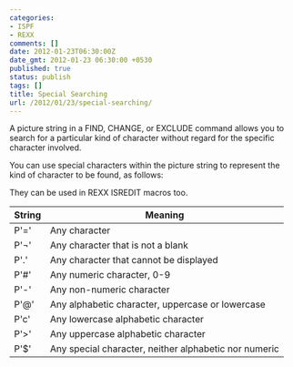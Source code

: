 ```yaml
---
categories:
- ISPF
- REXX
comments: []
date: 2012-01-23T06:30:00Z
date_gmt: 2012-01-23 06:30:00 +0530
published: true
status: publish
tags: []
title: Special Searching
url: /2012/01/23/special-searching/
---
```


A picture string in a FIND, CHANGE, or EXCLUDE command allows you to search for a particular kind of character without regard for the specific character involved.

You can use special characters within the picture string to represent the kind of character to be found, as follows:

They can be used in REXX ISREDIT macros too. 

|String | Meaning |
|-------|---------|
|P'='  | Any character|
|P'&not;' |  Any character that is not a blank||
|P'.' | Any character that cannot be displayed|
|P'#' | Any numeric character, 0-9|
|P'-' | Any non-numeric character|
|P'@' | Any alphabetic character, uppercase or lowercase|
|P'c' | Any lowercase alphabetic character|
|P'>' | Any uppercase alphabetic character|
|P'$' | Any special character, neither alphabetic nor numeric|
